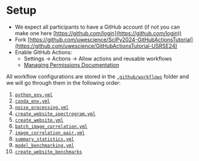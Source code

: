 # Setup

* We expect all participants to have a GitHub account (if not you can make one here [https://github.com/login](https://github.com/login))
* Fork [https://github.com/uwescience/SciPy2024-GitHubActionsTutorial](https://github.com/uwescience/GitHubActionsTutorial-USRSE24)
* Enable GitHub Actions:
  * Settings ->   Actions -> Allow actions and reusable workflows
  * [Managing Permissions 
Documentation](https://docs.github.com/en/repositories/managing-your-repositorys-settings-and-features/enabling-features-for-your-repository/managing-github-actions-settings-for-a-repository)


All workflow configurations are stored in the [`.github/workflows`](https://github.com/uwescience/GitHubActionsTutorial-USRSE24/tree/main/.github/workflows) folder and we will go through them in the following order:

1. [`python_env.yml`](https://github.com/uwescience/GitHubActionsTutorial-USRSE24/blob/main/.github/workflows/python_env.yml)
2. [`conda_env.yml`](https://github.com/uwescience/GitHubActionsTutorial-USRSE24/blob/main/.github/workflows/conda_env.yml)
3. [`noise_processing.yml`](https://github.com/uwescience/GitHubActionsTutorial-USRSE24/blob/main/.github/workflows/noise_processing.yml)
4. [`create_website_spectrogram.yml`](https://github.com/uwescience/GitHubActionsTutorial-USRSE24/blob/main/.github/workflows/create_website_spectrogram.yml)
5. [`create_website.yml`](https://github.com/uwescience/GitHubActionsTutorial-USRSE24/blob/main/.github/workflows/create_website.yml)
6. [`batch_image_correlation.yml`](https://github.com/uwescience/GitHubActionsTutorial-USRSE24/blob/main/.github/workflows/batch_image_correlation.yml)
7. [`image_correlation_pair.yml`](https://github.com/uwescience/GitHubActionsTutorial-USRSE24/blob/main/.github/workflows/image_correlation_pair.yml)
8. [`summary_statistics.yml`](https://github.com/uwescience/GitHubActionsTutorial-USRSE24/blob/main/.github/workflows/summary_statistics.yml)
9. [`model_benchmarking.yml`](https://github.com/uwescience/GitHubActionsTutorial-USRSE24/blob/main/.github/workflows/model_benchmarking.yml)
10. [`create_website_benchmarks`](https://github.com/uwescience/GitHubActionsTutorial-USRSE24/blob/main/.github/workflows/create_website_benchmarks.yml)
 































